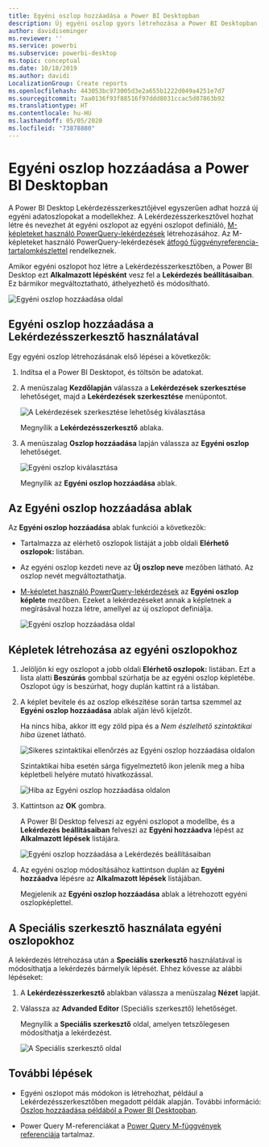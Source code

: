 ```yaml
---
title: Egyéni oszlop hozzáadása a Power BI Desktopban
description: Új egyéni oszlop gyors létrehozása a Power BI Desktopban
author: davidiseminger
ms.reviewer: ''
ms.service: powerbi
ms.subservice: powerbi-desktop
ms.topic: conceptual
ms.date: 10/18/2019
ms.author: davidi
LocalizationGroup: Create reports
ms.openlocfilehash: 443053bc973005d3e2a655b1222d049a4251e7d7
ms.sourcegitcommit: 7aa0136f93f88516f97ddd8031ccac5d07863b92
ms.translationtype: HT
ms.contentlocale: hu-HU
ms.lasthandoff: 05/05/2020
ms.locfileid: "73878880"
---
```

# <a name="add-a-custom-column-in-power-bi-desktop"></a>Egyéni oszlop hozzáadása a Power BI Desktopban

A Power BI Desktop Lekérdezésszerkesztőjével egyszerűen adhat hozzá új egyéni adatoszlopokat a modellekhez. A Lekérdezésszerkesztővel hozhat létre és nevezhet át egyéni oszlopot az egyéni oszlopot definiáló, [M-képleteket használó PowerQuery-lekérdezések](https://docs.microsoft.com/powerquery-m/quick-tour-of-the-power-query-m-formula-language) létrehozásához. Az M-képleteket használó PowerQuery-lekérdezések [átfogó függvényreferencia-tartalomkészlettel](https://docs.microsoft.com/powerquery-m/power-query-m-function-reference) rendelkeznek. 

Amikor egyéni oszlopot hoz létre a Lekérdezésszerkesztőben, a Power BI Desktop ezt **Alkalmazott lépésként** vesz fel a **Lekérdezés beállításaiban**. Ez bármikor megváltoztatható, áthelyezhető és módosítható.

![Egyéni oszlop hozzáadása oldal](media/desktop-add-custom-column/add-custom-column_01.png)

## <a name="use-query-editor-to-add-a-custom-column"></a>Egyéni oszlop hozzáadása a Lekérdezésszerkesztő használatával

Egy egyéni oszlop létrehozásának első lépései a következők:

1. Indítsa el a Power BI Desktopot, és töltsön be adatokat.

2. A menüszalag **Kezdőlapján** válassza a **Lekérdezések szerkesztése** lehetőséget, majd a **Lekérdezések szerkesztése** menüpontot.

   ![A Lekérdezések szerkesztése lehetőség kiválasztása](media/desktop-add-custom-column/add-column-from-example_02.png)

   Megnyílik a **Lekérdezésszerkesztő** ablaka. 

2. A menüszalag **Oszlop hozzáadása** lapján válassza az **Egyéni oszlop** lehetőséget.

   ![Egyéni oszlop kiválasztása](media/desktop-add-custom-column/add-custom-column_02.png)

   Megnyílik az **Egyéni oszlop hozzáadása** ablak.

## <a name="the-add-custom-column-window"></a>Az Egyéni oszlop hozzáadása ablak

Az **Egyéni oszlop hozzáadása** ablak funkciói a következők: 
- Tartalmazza az elérhető oszlopok listáját a jobb oldali **Elérhető oszlopok:** listában.

- Az egyéni oszlop kezdeti neve az **Új oszlop neve** mezőben látható. Az oszlop nevét megváltoztathatja.

- [M-képletet használó PowerQuery-lekérdezések](https://docs.microsoft.com/powerquery-m/power-query-m-function-reference) az **Egyéni oszlop képlete** mezőben. Ezeket a lekérdezéseket annak a képletnek a megírásával hozza létre, amellyel az új oszlopot definiálja. 

   ![Egyéni oszlop hozzáadása oldal](media/desktop-add-custom-column/add-custom-column_03.png)

## <a name="create-formulas-for-your-custom-column"></a>Képletek létrehozása az egyéni oszlopokhoz

1. Jelöljön ki egy oszlopot a jobb oldali **Elérhető oszlopok:** listában. Ezt a lista alatti **Beszúrás** gombbal szúrhatja be az egyéni oszlop képletébe. Oszlopot úgy is beszúrhat, hogy duplán kattint rá a listában.

2. A képlet bevitele és az oszlop elkészítése során tartsa szemmel az **Egyéni oszlop hozzáadása** ablak alján lévő kijelzőt. 

   Ha nincs hiba, akkor itt egy zöld pipa és a *Nem észlelhető szintaktikai hiba* üzenet látható.

   ![Sikeres szintaktikai ellenőrzés az Egyéni oszlop hozzáadása oldalon](media/desktop-add-custom-column/add-custom-column_04.png)

   Szintaktikai hiba esetén sárga figyelmeztető ikon jelenik meg a hiba képletbeli helyére mutató hivatkozással.

   ![Hiba az Egyéni oszlop hozzáadása oldalon](media/desktop-add-custom-column/add-custom-column_05.png)

3. Kattintson az **OK** gombra. 

   A Power BI Desktop felveszi az egyéni oszlopot a modellbe, és a **Lekérdezés beállításaiban** felveszi az **Egyéni hozzáadva** lépést az **Alkalmazott lépések** listájára.

   ![Egyéni oszlop hozzáadása a Lekérdezés beállításaiban](media/desktop-add-custom-column/add-custom-column_06.png)

4. Az egyéni oszlop módosításához kattintson duplán az **Egyéni hozzáadva** lépésre az **Alkalmazott lépések** listájában. 

   Megjelenik az **Egyéni oszlop hozzáadása** ablak a létrehozott egyéni oszlopképlettel.

## <a name="use-the-advanced-editor-for-custom-columns"></a>A Speciális szerkesztő használata egyéni oszlopokhoz

A lekérdezés létrehozása után a **Speciális szerkesztő** használatával is módosíthatja a lekérdezés bármelyik lépését. Ehhez kövesse az alábbi lépéseket:

1. A **Lekérdezésszerkesztő** ablakban válassza a menüszalag **Nézet** lapját. 

2. Válassza az **Advanded Editor** (Speciális szerkesztő) lehetőséget.

   Megnyílik a **Speciális szerkesztő** oldal, amelyen tetszőlegesen módosíthatja a lekérdezést. 

   ![A Speciális szerkesztő oldal](media/desktop-add-custom-column/add-custom-column_07.png)

   
## <a name="next-steps"></a>További lépések

- Egyéni oszlopot más módokon is létrehozhat, például a Lekérdezésszerkesztőben megadott példák alapján. További információ: [Oszlop hozzáadása példából a Power BI Desktopban](desktop-add-column-from-example.md).

- Power Query M-referenciákat a [Power Query M-függvények referenciája](/powerquery-m/power-query-m-function-reference) tartalmaz.

